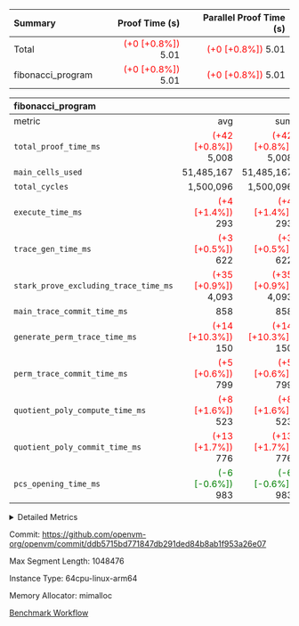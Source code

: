| Summary | Proof Time (s) | Parallel Proof Time (s) |
|:---|---:|---:|
| Total | <span style='color: red'>(+0 [+0.8%])</span> 5.01 | <span style='color: red'>(+0 [+0.8%])</span> 5.01 |
| fibonacci_program | <span style='color: red'>(+0 [+0.8%])</span> 5.01 | <span style='color: red'>(+0 [+0.8%])</span> 5.01 |


| fibonacci_program |||||
|:---|---:|---:|---:|---:|
|metric|avg|sum|max|min|
| `total_proof_time_ms ` | <span style='color: red'>(+42 [+0.8%])</span> 5,008 | <span style='color: red'>(+42 [+0.8%])</span> 5,008 | <span style='color: red'>(+42 [+0.8%])</span> 5,008 | <span style='color: red'>(+42 [+0.8%])</span> 5,008 |
| `main_cells_used     ` |  51,485,167 |  51,485,167 |  51,485,167 |  51,485,167 |
| `total_cycles        ` |  1,500,096 |  1,500,096 |  1,500,096 |  1,500,096 |
| `execute_time_ms     ` | <span style='color: red'>(+4 [+1.4%])</span> 293 | <span style='color: red'>(+4 [+1.4%])</span> 293 | <span style='color: red'>(+4 [+1.4%])</span> 293 | <span style='color: red'>(+4 [+1.4%])</span> 293 |
| `trace_gen_time_ms   ` | <span style='color: red'>(+3 [+0.5%])</span> 622 | <span style='color: red'>(+3 [+0.5%])</span> 622 | <span style='color: red'>(+3 [+0.5%])</span> 622 | <span style='color: red'>(+3 [+0.5%])</span> 622 |
| `stark_prove_excluding_trace_time_ms` | <span style='color: red'>(+35 [+0.9%])</span> 4,093 | <span style='color: red'>(+35 [+0.9%])</span> 4,093 | <span style='color: red'>(+35 [+0.9%])</span> 4,093 | <span style='color: red'>(+35 [+0.9%])</span> 4,093 |
| `main_trace_commit_time_ms` |  858 |  858 |  858 |  858 |
| `generate_perm_trace_time_ms` | <span style='color: red'>(+14 [+10.3%])</span> 150 | <span style='color: red'>(+14 [+10.3%])</span> 150 | <span style='color: red'>(+14 [+10.3%])</span> 150 | <span style='color: red'>(+14 [+10.3%])</span> 150 |
| `perm_trace_commit_time_ms` | <span style='color: red'>(+5 [+0.6%])</span> 799 | <span style='color: red'>(+5 [+0.6%])</span> 799 | <span style='color: red'>(+5 [+0.6%])</span> 799 | <span style='color: red'>(+5 [+0.6%])</span> 799 |
| `quotient_poly_compute_time_ms` | <span style='color: red'>(+8 [+1.6%])</span> 523 | <span style='color: red'>(+8 [+1.6%])</span> 523 | <span style='color: red'>(+8 [+1.6%])</span> 523 | <span style='color: red'>(+8 [+1.6%])</span> 523 |
| `quotient_poly_commit_time_ms` | <span style='color: red'>(+13 [+1.7%])</span> 776 | <span style='color: red'>(+13 [+1.7%])</span> 776 | <span style='color: red'>(+13 [+1.7%])</span> 776 | <span style='color: red'>(+13 [+1.7%])</span> 776 |
| `pcs_opening_time_ms ` | <span style='color: green'>(-6 [-0.6%])</span> 983 | <span style='color: green'>(-6 [-0.6%])</span> 983 | <span style='color: green'>(-6 [-0.6%])</span> 983 | <span style='color: green'>(-6 [-0.6%])</span> 983 |



<details>
<summary>Detailed Metrics</summary>

| group | num_segments | keygen_time_ms | commit_exe_time_ms |
| --- | --- | --- | --- |
| fibonacci_program | 1 | 408 | 5 | 

| group | air_name | quotient_deg | interactions | constraints |
| --- | --- | --- | --- | --- |
| fibonacci_program | AccessAdapterAir<16> | 4 | 5 | 11 | 
| fibonacci_program | AccessAdapterAir<2> | 4 | 5 | 11 | 
| fibonacci_program | AccessAdapterAir<32> | 4 | 5 | 11 | 
| fibonacci_program | AccessAdapterAir<4> | 4 | 5 | 11 | 
| fibonacci_program | AccessAdapterAir<64> | 4 | 5 | 11 | 
| fibonacci_program | AccessAdapterAir<8> | 4 | 5 | 11 | 
| fibonacci_program | BitwiseOperationLookupAir<8> | 2 | 2 | 4 | 
| fibonacci_program | MemoryMerkleAir<8> | 4 | 4 | 38 | 
| fibonacci_program | PersistentBoundaryAir<8> | 4 | 3 | 5 | 
| fibonacci_program | PhantomAir | 4 | 3 | 4 | 
| fibonacci_program | Poseidon2PeripheryAir<BabyBearParameters>, 1> | 2 | 1 | 286 | 
| fibonacci_program | ProgramAir | 1 | 1 | 4 | 
| fibonacci_program | RangeTupleCheckerAir<2> | 1 | 1 | 4 | 
| fibonacci_program | Rv32HintStoreAir | 4 | 18 | 23 | 
| fibonacci_program | VariableRangeCheckerAir | 1 | 1 | 4 | 
| fibonacci_program | VmAirWrapper<Rv32BaseAluAdapterAir, BaseAluCoreAir<4, 8> | 4 | 20 | 31 | 
| fibonacci_program | VmAirWrapper<Rv32BaseAluAdapterAir, LessThanCoreAir<4, 8> | 4 | 18 | 36 | 
| fibonacci_program | VmAirWrapper<Rv32BaseAluAdapterAir, ShiftCoreAir<4, 8> | 4 | 24 | 85 | 
| fibonacci_program | VmAirWrapper<Rv32BranchAdapterAir, BranchEqualCoreAir<4> | 4 | 11 | 17 | 
| fibonacci_program | VmAirWrapper<Rv32BranchAdapterAir, BranchLessThanCoreAir<4, 8> | 4 | 13 | 32 | 
| fibonacci_program | VmAirWrapper<Rv32CondRdWriteAdapterAir, Rv32JalLuiCoreAir> | 4 | 10 | 15 | 
| fibonacci_program | VmAirWrapper<Rv32JalrAdapterAir, Rv32JalrCoreAir> | 4 | 16 | 16 | 
| fibonacci_program | VmAirWrapper<Rv32LoadStoreAdapterAir, LoadSignExtendCoreAir<4, 8> | 4 | 18 | 27 | 
| fibonacci_program | VmAirWrapper<Rv32LoadStoreAdapterAir, LoadStoreCoreAir<4> | 4 | 17 | 34 | 
| fibonacci_program | VmAirWrapper<Rv32MultAdapterAir, DivRemCoreAir<4, 8> | 4 | 25 | 76 | 
| fibonacci_program | VmAirWrapper<Rv32MultAdapterAir, MulHCoreAir<4, 8> | 4 | 24 | 23 | 
| fibonacci_program | VmAirWrapper<Rv32MultAdapterAir, MultiplicationCoreAir<4, 8> | 4 | 19 | 13 | 
| fibonacci_program | VmAirWrapper<Rv32RdWriteAdapterAir, Rv32AuipcCoreAir> | 4 | 12 | 11 | 
| fibonacci_program | VmConnectorAir | 4 | 5 | 9 | 

| group | air_name | segment | rows | prep_cols | perm_cols | main_cols | cells |
| --- | --- | --- | --- | --- | --- | --- | --- |
| fibonacci_program | AccessAdapterAir<8> | 0 | 32 |  | 12 | 17 | 928 | 
| fibonacci_program | BitwiseOperationLookupAir<8> | 0 | 65,536 | 3 | 8 | 2 | 655,360 | 
| fibonacci_program | MemoryMerkleAir<8> | 0 | 256 |  | 12 | 32 | 11,264 | 
| fibonacci_program | PersistentBoundaryAir<8> | 0 | 32 |  | 8 | 20 | 896 | 
| fibonacci_program | PhantomAir | 0 | 1 |  | 8 | 6 | 14 | 
| fibonacci_program | Poseidon2PeripheryAir<BabyBearParameters>, 1> | 0 | 256 |  | 8 | 300 | 78,848 | 
| fibonacci_program | ProgramAir | 0 | 4,096 |  | 8 | 10 | 73,728 | 
| fibonacci_program | RangeTupleCheckerAir<2> | 0 | 524,288 | 2 | 8 | 1 | 4,718,592 | 
| fibonacci_program | Rv32HintStoreAir | 0 | 4 |  | 24 | 32 | 224 | 
| fibonacci_program | VariableRangeCheckerAir | 0 | 262,144 | 2 | 8 | 1 | 2,359,296 | 
| fibonacci_program | VmAirWrapper<Rv32BaseAluAdapterAir, BaseAluCoreAir<4, 8> | 0 | 1,048,576 |  | 28 | 36 | 67,108,864 | 
| fibonacci_program | VmAirWrapper<Rv32BaseAluAdapterAir, LessThanCoreAir<4, 8> | 0 | 524,288 |  | 24 | 37 | 31,981,568 | 
| fibonacci_program | VmAirWrapper<Rv32BranchAdapterAir, BranchEqualCoreAir<4> | 0 | 262,144 |  | 16 | 26 | 11,010,048 | 
| fibonacci_program | VmAirWrapper<Rv32BranchAdapterAir, BranchLessThanCoreAir<4, 8> | 0 | 8 |  | 20 | 32 | 416 | 
| fibonacci_program | VmAirWrapper<Rv32CondRdWriteAdapterAir, Rv32JalLuiCoreAir> | 0 | 131,072 |  | 16 | 18 | 4,456,448 | 
| fibonacci_program | VmAirWrapper<Rv32JalrAdapterAir, Rv32JalrCoreAir> | 0 | 16 |  | 20 | 28 | 768 | 
| fibonacci_program | VmAirWrapper<Rv32LoadStoreAdapterAir, LoadStoreCoreAir<4> | 0 | 16 |  | 28 | 41 | 1,104 | 
| fibonacci_program | VmAirWrapper<Rv32RdWriteAdapterAir, Rv32AuipcCoreAir> | 0 | 8 |  | 16 | 20 | 288 | 
| fibonacci_program | VmConnectorAir | 0 | 2 | 1 | 12 | 5 | 34 | 

| group | segment | trace_gen_time_ms | total_proof_time_ms | total_cycles | total_cells | stark_prove_excluding_trace_time_ms | quotient_poly_compute_time_ms | quotient_poly_commit_time_ms | perm_trace_commit_time_ms | pcs_opening_time_ms | main_trace_commit_time_ms | main_cells_used | generate_perm_trace_time_ms | execute_time_ms |
| --- | --- | --- | --- | --- | --- | --- | --- | --- | --- | --- | --- | --- | --- | --- |
| fibonacci_program | 0 | 622 | 5,008 | 1,500,096 | 122,458,688 | 4,093 | 523 | 776 | 799 | 983 | 858 | 51,485,167 | 150 | 293 | 

</details>


Commit: https://github.com/openvm-org/openvm/commit/ddb5715bd771847db291ded84b8ab1f953a26e07

Max Segment Length: 1048476

Instance Type: 64cpu-linux-arm64

Memory Allocator: mimalloc

[Benchmark Workflow](https://github.com/openvm-org/openvm/actions/runs/13770858407)
